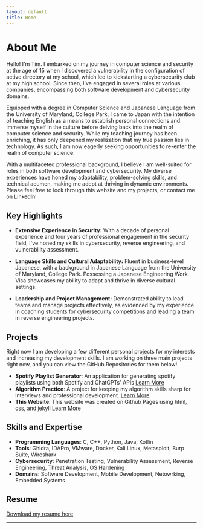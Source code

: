 ```yaml
---
layout: default
title: Home
---
```


# About Me

Hello! I'm Tim. I embarked on my journey in computer science and security at the age of 15 when I discovered a vulnerability in the configuration of active directory at my school, which led to kickstarting a cybersecurity club at my high school. Since then, I've engaged in several roles at various companies, encompassing both software development and cybersecurity domains.

Equipped with a degree in Computer Science and Japanese Language from the University of Maryland, College Park, I came to Japan with the intention of teaching English as a means to establish personal connections and immerse myself in the culture before delving back into the realm of computer science and security. While my teaching journey has been enriching, it has only deepened my realization that my true passion lies in technology.  As such, I am now eagerly seeking opportunities to re-enter the realm of computer science.

With a multifaceted professional background, I believe I am well-suited for roles in both software development and cybersecurity. My diverse experiences have honed my adaptability, problem-solving skills, and technical acumen, making me adept at thriving in dynamic environments. Please feel free to look through this website and my projects, or contact me on LinkedIn!

## Key Highlights
- **Extensive Experience in Security:** With a decade of personal experience and four years of professional engagement in the security field, I've honed my skills in cybersecurity, reverse engineering, and vulnerability assessment.
  
- **Language Skills and Cultural Adaptability:** Fluent in business-level Japanese, with a background in Japanese Language from the University of Maryland, College Park. Possessing a Japanese Engineering Work Visa showcases my ability to adapt and thrive in diverse cultural settings.
  
- **Leadership and Project Management:** Demonstrated ability to lead teams and manage projects effectively, as evidenced by my experience in coaching students for cybersecurity competitions and leading a team in reverse engineering projects.
  
## Projects
Right now I am developing a few different personal projects for my interests and increasing my development skills. I am working on three main projects right now, and you can view the GitHub Repositories for them below!
- **Spotify Playlist Generator**: An application for generating spotify playlists using both Spotify and ChatGPTs' APIs [Learn More](https://github.com/tkrach/SpotifyRecommendations)
- **Algorithm Practice**: A project for keeping my algorithm skills sharp for interviews and professional development. [Learn More](https://github.com/tkrach/codingPractice)
- **This Website**: This website was created on Github Pages using html, css, and jekyll [Learn More](https://github.com/tkrach/tkrach.github.io)


## Skills and Expertise
- **Programming Languages**: C, C++, Python, Java, Kotlin
- **Tools**: Ghidra, IDAPro, VMware, Docker, Kali Linux, Metasploit, Burp Suite, Wireshark
- **Cybersecurity**: Penetration Testing, Vulnerability Assessment, Reverse Engineering, Threat Analysis, OS Hardening
- **Domains**: Software Development, Mobile Development, Netowrking, Embedded Systems

## Resume
[Download my resume here](https://github.com/yourusername/yourrepository/raw/main/resume/ResumeEn.pdf)

---
